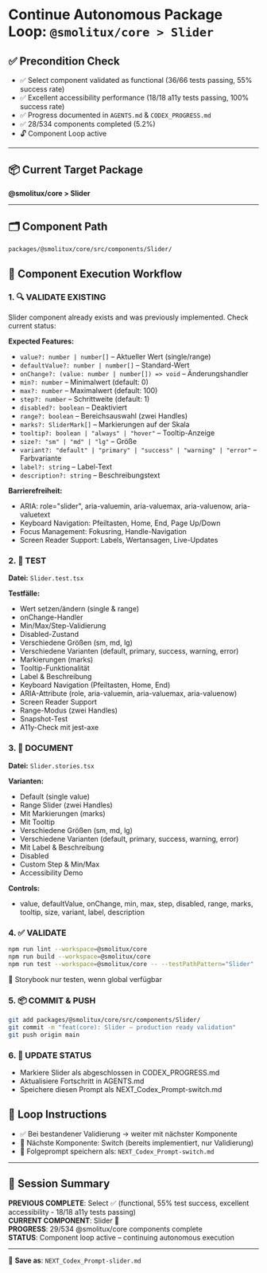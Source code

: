 # Continue Autonomous Package Loop: `@smolitux/core > Slider`

## ✅ Precondition Check

- ✅ Select component validated as functional (36/66 tests passing, 55% success rate)
- ✅ Excellent accessibility performance (18/18 a11y tests passing, 100% success rate)
- ✅ Progress documented in `AGENTS.md` & `CODEX_PROGRESS.md`
- ✅ 28/534 components completed (5.2%)
- 🔓 Component Loop active

---

## 📦 Current Target Package
**@smolitux/core > Slider**

---

## 🗂️ Component Path

```bash
packages/@smolitux/core/src/components/Slider/
```

## 🔁 Component Execution Workflow

### 1. 🔍 VALIDATE EXISTING

Slider component already exists and was previously implemented. Check current status:

**Expected Features:**
- `value?: number | number[]` – Aktueller Wert (single/range)
- `defaultValue?: number | number[]` – Standard-Wert
- `onChange?: (value: number | number[]) => void` – Änderungshandler
- `min?: number` – Minimalwert (default: 0)
- `max?: number` – Maximalwert (default: 100)
- `step?: number` – Schrittweite (default: 1)
- `disabled?: boolean` – Deaktiviert
- `range?: boolean` – Bereichsauswahl (zwei Handles)
- `marks?: SliderMark[]` – Markierungen auf der Skala
- `tooltip?: boolean | "always" | "hover"` – Tooltip-Anzeige
- `size?: "sm" | "md" | "lg"` – Größe
- `variant?: "default" | "primary" | "success" | "warning" | "error"` – Farbvariante
- `label?: string` – Label-Text
- `description?: string` – Beschreibungstext

**Barrierefreiheit:**
- ARIA: role="slider", aria-valuemin, aria-valuemax, aria-valuenow, aria-valuetext
- Keyboard Navigation: Pfeiltasten, Home, End, Page Up/Down
- Focus Management: Fokusring, Handle-Navigation
- Screen Reader Support: Labels, Wertansagen, Live-Updates

### 2. 🧪 TEST

**Datei:** `Slider.test.tsx`

**Testfälle:**
- Wert setzen/ändern (single & range)
- onChange-Handler
- Min/Max/Step-Validierung
- Disabled-Zustand
- Verschiedene Größen (sm, md, lg)
- Verschiedene Varianten (default, primary, success, warning, error)
- Markierungen (marks)
- Tooltip-Funktionalität
- Label & Beschreibung
- Keyboard Navigation (Pfeiltasten, Home, End)
- ARIA-Attribute (role, aria-valuemin, aria-valuemax, aria-valuenow)
- Screen Reader Support
- Range-Modus (zwei Handles)
- Snapshot-Test
- A11y-Check mit jest-axe

### 3. 📖 DOCUMENT

**Datei:** `Slider.stories.tsx`

**Varianten:**
- Default (single value)
- Range Slider (zwei Handles)
- Mit Markierungen (marks)
- Mit Tooltip
- Verschiedene Größen (sm, md, lg)
- Verschiedene Varianten (default, primary, success, warning, error)
- Mit Label & Beschreibung
- Disabled
- Custom Step & Min/Max
- Accessibility Demo

**Controls:**
- value, defaultValue, onChange, min, max, step, disabled, range, marks, tooltip, size, variant, label, description

### 4. ✅ VALIDATE

```bash
npm run lint --workspace=@smolitux/core
npm run build --workspace=@smolitux/core
npm run test --workspace=@smolitux/core -- --testPathPattern="Slider"
```

📌 Storybook nur testen, wenn global verfügbar

### 5. 📦 COMMIT & PUSH

```bash
git add packages/@smolitux/core/src/components/Slider/
git commit -m "feat(core): Slider – production ready validation"
git push origin main
```

### 6. 🧾 UPDATE STATUS

- Markiere Slider als abgeschlossen in CODEX_PROGRESS.md
- Aktualisiere Fortschritt in AGENTS.md
- Speichere diesen Prompt als NEXT_Codex_Prompt-switch.md

## 🔄 Loop Instructions

- ✅ Bei bestandener Validierung → weiter mit nächster Komponente
- 🔁 Nächste Komponente: Switch (bereits implementiert, nur Validierung)
- 📁 Folgeprompt speichern als: `NEXT_Codex_Prompt-switch.md`

---

## 📄 Session Summary

**PREVIOUS COMPLETE**: Select ✅ (functional, 55% test success, excellent accessibility - 18/18 a11y tests passing)  
**CURRENT COMPONENT**: Slider 🔄  
**PROGRESS**: 29/534 @smolitux/core components complete  
**STATUS**: Component loop active – continuing autonomous execution

---

📁 **Save as**: `NEXT_Codex_Prompt-slider.md`
